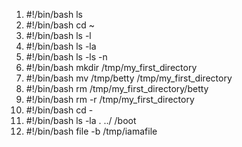 1. #!/bin/bash ls
2. #!/bin/bash cd ~
3. #!/bin/bash ls -l
4. #!/bin/bash ls -la
5. #!/bin/bash ls -ls -n
6. #!/bin/bash mkdir /tmp/my_first_directory
7. #!/bin/bash mv /tmp/betty /tmp/my_first_directory
8. #!/bin/bash rm /tmp/my_first_directory/betty
9. #!/bin/bash rm -r /tmp/my_first_directory
10. #!/bin/bash cd -
11. #!/bin/bash ls -la . ../ /boot
12. #!/bin/bash file -b /tmp/iamafile

